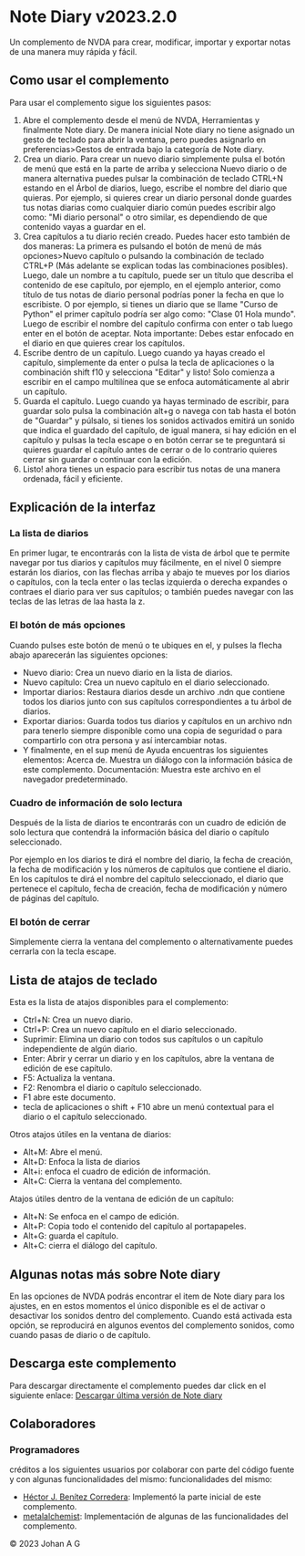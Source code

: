 # Note Diary v2023.2.0

Un complemento de NVDA para crear, modificar, importar y exportar notas de una manera muy rápida y fácil.

## Como usar el complemento

Para usar el complemento sigue los siguientes pasos:

1. Abre el complemento desde el menú de NVDA, Herramientas y finalmente Note diary. De manera inicial Note diary no tiene asignado un gesto de teclado para abrir la ventana, pero puedes asignarlo en preferencias>Gestos de entrada bajo la categoría de Note diary.
2. Crea un diario. Para crear un nuevo diario simplemente pulsa el botón de menú que está en la parte de arriba y selecciona Nuevo diario o de manera alternativa puedes pulsar la combinación de teclado CTRL+N estando en el Árbol de diarios, luego, escribe el nombre del diario que quieras. Por ejemplo, si quieres crear un diario personal donde guardes tus notas diarias como cualquier diario común puedes escribir algo como: "Mi diario personal" o otro similar, es dependiendo de que contenido vayas a guardar en el.
3. Crea capítulos a tu diario recién creado. Puedes hacer esto también de dos maneras: La primera es pulsando el botón de menú de más opciones>Nuevo capítulo o pulsando la combinación de teclado CTRL+P (Más adelante se explican todas las combinaciones posibles). Luego, dale un nombre a tu capítulo, puede ser un título que describa el contenido de ese capítulo, por ejemplo, en el ejemplo anterior, como título de tus notas de diario personal podrías poner la fecha en que lo escribiste. O por ejemplo, si tienes un diario que se llame "Curso de Python" el primer capítulo podría ser algo como: "Clase 01 Hola mundo". Luego de escribir el nombre del capítulo confirma con enter o tab luego enter en el botón de aceptar. Nota importante: Debes estar enfocado en el diario en que quieres crear los capítulos.
4. Escribe dentro de un capítulo. Luego cuando ya hayas creado el capítulo, simplemente da enter o pulsa la tecla de aplicaciones o la combinación shift f10 y selecciona "Editar" y listo! Solo comienza a escribir en el campo multilínea que se enfoca automáticamente al abrir un capítulo.
5. Guarda el capítulo. Luego cuando ya hayas terminado de escribir, para guardar solo pulsa la combinación alt+g o navega con tab hasta el botón de "Guardar" y púlsalo, si tienes los sonidos activados emitirá un sonido que indica el guardado del capítulo, de igual manera, si hay edición en el capítulo y pulsas la tecla escape o en botón cerrar se te preguntará si quieres guardar el capítulo antes de cerrar o de lo contrario quieres cerrar sin guardar o continuar con la edición.
6. Listo! ahora tienes un espacio para escribir tus notas de una manera ordenada, fácil y eficiente.

## Explicación de la interfaz

### La lista de diarios

En primer lugar, te encontrarás con la lista de vista de árbol que te permite navegar por tus diarios y capítulos muy fácilmente, en el nivel 0 siempre estarán los diarios, con las flechas arriba y abajo te mueves por los diarios o capítulos, con la tecla enter o las teclas izquierda o derecha expandes o contraes el diario para ver sus capítulos; o también puedes navegar con las teclas de las letras de laa hasta la z.

### El botón de más opciones

Cuando pulses este botón de menú o te ubiques en el, y pulses la flecha abajo aparecerán las siguientes opciones:

* Nuevo diario: Crea un nuevo diario en la lista de diarios.
* Nuevo capítulo: Crea un nuevo capítulo en el diario seleccionado.
* Importar diarios: Restaura diarios desde  un archivo .ndn que contiene todos los diarios junto con sus capítulos correspondientes a tu árbol de diarios.
* Exportar diarios: Guarda todos tus diarios y capítulos en un archivo ndn para tenerlo siempre disponible como una copia de seguridad o para compartirlo con otra persona y así intercambiar notas.
* Y finalmente, en el sup menú de Ayuda encuentras los siguientes elementos:
Acerca de. Muestra un diálogo con la información básica de este complemento.
Documentación: Muestra este archivo en el navegador predeterminado.

### Cuadro de información de solo lectura

Después de la lista de diarios te encontrarás con un cuadro de edición de solo lectura que contendrá la información básica del diario o capítulo seleccionado.

Por ejemplo en los diarios te dirá el nombre del diario, la fecha de creación, la fecha de modificación y los números de capítulos que contiene el diario.
En los capítulos te dirá el nombre del capítulo seleccionado, el diario que pertenece el capítulo, fecha de creación, fecha de modificación y número de páginas del capítulo.

### El botón de cerrar

Simplemente cierra la ventana del complemento o alternativamente puedes cerrarla con la tecla escape.

## Lista de atajos de teclado

Esta es la lista de atajos disponibles para el complemento:

* Ctrl+N: Crea un nuevo diario.
* Ctrl+P: Crea un nuevo capítulo en el diario seleccionado.
* Suprimir: Elimina un diario con todos sus capítulos o un capítulo independiente de algún diario.
* Enter: Abrir y cerrar un diario y en los capítulos, abre la ventana de edición de ese capítulo.
* F5: Actualiza la ventana.
* F2: Renombra el diario o capítulo seleccionado.
* F1 abre este documento.
* tecla de aplicaciones o shift + F10 abre un menú contextual para el diario o el capítulo seleccionado.

Otros atajos útiles en la ventana de diarios:

* Alt+M: Abre el menú.
* Alt+D: Enfoca la lista de diarios
* Alt+i: enfoca el cuadro de edición de información.
* Alt+C: Cierra la ventana del complemento.

Atajos útiles dentro de la ventana de edición de un capítulo:

* Alt+N: Se enfoca en el campo de edición.
* Alt+P: Copia todo el contenido del capítulo al portapapeles.
* Alt+G: guarda el capítulo.
* Alt+C: cierra el diálogo del capítulo.

## Algunas notas más sobre Note diary

En las opciones de NVDA podrás encontrar el item de Note diary para los ajustes, en en estos momentos el único disponible es el de activar o desactivar los sonidos dentro del complemento.
Cuando está activada esta opción, se reproducirá en algunos eventos del complemento sonidos, como cuando pasas de diario o de capítulo.

## Descarga este complemento

Para descargar directamente el complemento puedes dar click en el siguiente enlace:
[Descargar última versión de Note diary](https://github.com/JohanAnim/Note-diary/releases/download/2023.1/Note.diary.for.NVDA-2023.1.nvda-addon)

## Colaboradores

### Programadores

créditos a los siguientes usuarios por colaborar con parte del código fuente y con algunas funcionalidades del mismo:
funcionalidades del mismo:

* [Héctor J. Benítez Corredera](https://github.com/hxebolax/): Implementó la parte inicial de este complemento.
* [metalalchemist](https://github.com/metalalchemist/): Implementación de algunas de las funcionalidades del complemento.

© 2023 Johan A G
